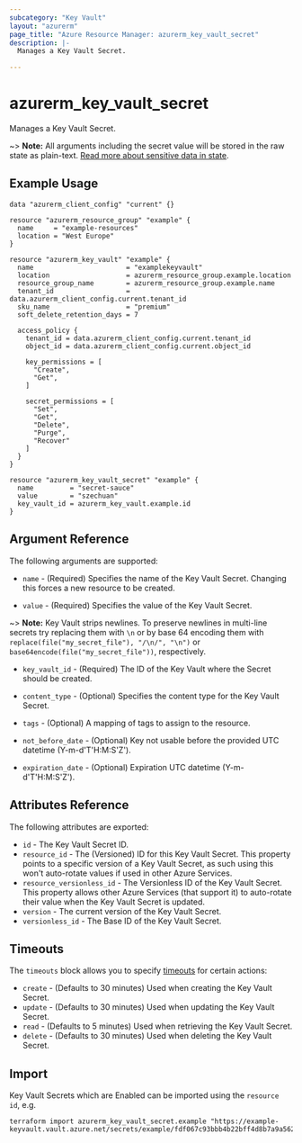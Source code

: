 ```yaml
---
subcategory: "Key Vault"
layout: "azurerm"
page_title: "Azure Resource Manager: azurerm_key_vault_secret"
description: |-
  Manages a Key Vault Secret.

---
```


# azurerm_key_vault_secret

Manages a Key Vault Secret.

~> **Note:** All arguments including the secret value will be stored in the raw state as plain-text.
[Read more about sensitive data in state](/docs/state/sensitive-data.html).

## Example Usage

```hcl
data "azurerm_client_config" "current" {}

resource "azurerm_resource_group" "example" {
  name     = "example-resources"
  location = "West Europe"
}

resource "azurerm_key_vault" "example" {
  name                       = "examplekeyvault"
  location                   = azurerm_resource_group.example.location
  resource_group_name        = azurerm_resource_group.example.name
  tenant_id                  = data.azurerm_client_config.current.tenant_id
  sku_name                   = "premium"
  soft_delete_retention_days = 7

  access_policy {
    tenant_id = data.azurerm_client_config.current.tenant_id
    object_id = data.azurerm_client_config.current.object_id

    key_permissions = [
      "Create",
      "Get",
    ]

    secret_permissions = [
      "Set",
      "Get",
      "Delete",
      "Purge",
      "Recover"
    ]
  }
}

resource "azurerm_key_vault_secret" "example" {
  name         = "secret-sauce"
  value        = "szechuan"
  key_vault_id = azurerm_key_vault.example.id
}
```

## Argument Reference

The following arguments are supported:

* `name` - (Required) Specifies the name of the Key Vault Secret. Changing this forces a new resource to be created.

* `value` - (Required) Specifies the value of the Key Vault Secret.

~> **Note:** Key Vault strips newlines. To preserve newlines in multi-line secrets try replacing them with `\n` or by base 64 encoding them with `replace(file("my_secret_file"), "/\n/", "\n")` or `base64encode(file("my_secret_file"))`, respectively.

* `key_vault_id` - (Required) The ID of the Key Vault where the Secret should be created.

* `content_type` - (Optional) Specifies the content type for the Key Vault Secret.

* `tags` - (Optional) A mapping of tags to assign to the resource.

* `not_before_date` - (Optional) Key not usable before the provided UTC datetime (Y-m-d'T'H:M:S'Z').

* `expiration_date` - (Optional) Expiration UTC datetime (Y-m-d'T'H:M:S'Z').

## Attributes Reference

The following attributes are exported:

* `id` - The Key Vault Secret ID.
* `resource_id` - The (Versioned) ID for this Key Vault Secret. This property points to a specific version of a Key Vault Secret, as such using this won't auto-rotate values if used in other Azure Services.
* `resource_versionless_id` - The Versionless ID of the Key Vault Secret. This property allows other Azure Services (that support it) to auto-rotate their value when the Key Vault Secret is updated.
* `version` - The current version of the Key Vault Secret.
* `versionless_id` - The Base ID of the Key Vault Secret.

## Timeouts



The `timeouts` block allows you to specify [timeouts](https://www.terraform.io/language/resources/syntax#operation-timeouts) for certain actions:

* `create` - (Defaults to 30 minutes) Used when creating the Key Vault Secret.
* `update` - (Defaults to 30 minutes) Used when updating the Key Vault Secret.
* `read` - (Defaults to 5 minutes) Used when retrieving the Key Vault Secret.
* `delete` - (Defaults to 30 minutes) Used when deleting the Key Vault Secret.

## Import

Key Vault Secrets which are Enabled can be imported using the `resource id`, e.g.

```shell
terraform import azurerm_key_vault_secret.example "https://example-keyvault.vault.azure.net/secrets/example/fdf067c93bbb4b22bff4d8b7a9a56217"
```
